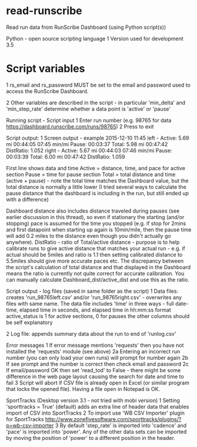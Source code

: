 # read-runscribe
Read run data from RunScribe Dashboard (using Python script(s))

Python - open source scripting language
1 Version used for development 3.5

# Script variables
1 rs_email and rs_password MUST be set to the email and password used to access the RunScribe Dashboard.


2 Other variables are described in the script - in particular 'min_delta' and 'min_step_rate' determine whether a data point is 'active' or 'pause'

Running script - Script input
1 Enter run number (e.g. 98765 for data https://dashboard.runscribe.com/runs/98765)
2 Press to exit

Script output:
1 Screen output - example
2015-12-10 11:45
left - Active: 5.69 mi 00:44:05 07:45 min/mi Pause: 00:03:37 Total: 5.98 mi 00:47:42 DistRatio: 1.052
right - Active: 5.67 mi 00:44:03 07:46 min/mi Pause: 00:03:39 Total: 6.00 mi 00:47:42 DistRatio: 1.059

First line shows data and time
Active = distance, time, and pace for active section
Pause = time for pause section
Total = total distance and time (active + pause) - note the total time matches the Dashboard value, but the total distance is normally a little lower (I tried several ways to calculate the pause distance that the dashboard is including in the run, but still ended up with a difference)

Dashboard distance also includes distance traveled during pauses (see earlier discussion in this thread), so even if stationary the starting (and/or stopping) pace is assumed for the time you stopped (e.g. if stop for 2mins and first datapoint when starting up again is 10min/mile, then the pause time will add 0.2 miles to the distance even though you didn't actually go anywhere).
DistRatio - ratio of Total/active distance - purpose is to help calibrate runs to give active distance that matches your actual run - e.g. if actual should be 5miles and ratio is 1.1 then setting calibrated distance to 5.5miles should give more accurate paces etc. The discrepancy between the script's calculation of total distance and that displayed in the Dashboard means the ratio is currently not quite correct for accurate calibration. You can manually calculate Dashboard_dist/active_dist and use this as the ratio.

Script output - log files (saved in same folder as the script)
1 Data files: creates 'run_98765left.csv' and/or 'run_98765right.csv' - overwrites any files with same name.
The data file includes 'time' in three ways - full date-time, elapsed time in seconds, and elapsed time in hh:mm:ss format
active_status is 1 for active sections, 0 for pauses
the other columns should be self explanatory

2 Log file: appends summary data about the run to end of 'runlog.csv'

Error messages
1 If error message mentions 'requests' then you have not installed the 'requests' module (see above)
2a Entering an incorrect run number (you can only load your own runs) will prompt for number again
2b If see prompt and the number is correct then check email and password
2c If email/password OK then set 'read_tod' to False - there might be some difference in the web page layout causing the search for date and time to fail
3 Script will abort if CSV file is already open in Excel (or similar program that locks the opened file). Having a file open in Notepad is OK.

SportTracks (Desktop version 3.1 - not tried with mobi version)
1 Setting 'sporttracks = True' (default) adds an extra line of header data that enables import of CSV into SportTracks
2 To import use 'WB CSV Importer' plugin for SportTracks
http://www.zonefivesoftware.com/sporttracks/plugins/?p=wb-csv-importer
3 By default 'step_rate' is imported into 'cadence' and 'pace' is imported into 'power'. Any of the other data sets can be imported by moving the position of 'power' to a different position in the header.
